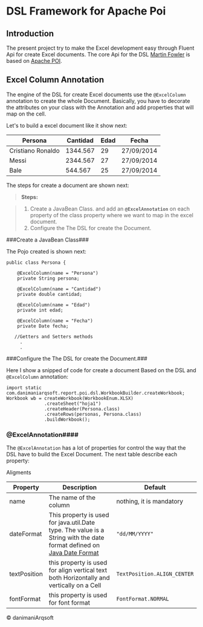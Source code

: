 DSL Framework for Apache Poi
==============================

Introduction
------------------------------
The present project try to make the Excel development easy through Fluent Api for create Excel documents. The core Api for the DSL [Martin Fowler](http://martinfowler.com/bliki/FluentInterface.html) is based on [Apache POI](http://poi.apache.org/ "Apache POI Home").

Excel Column Annotation
------------------------------
The engine of the DSL for create Excel documents use the `@ExcelColumn` annotation to create the whole Document. Basically, you have to decorate the attributes on your class with the Annotation and add properties that will map on the cell.

Let's to build a excel document like it show next:

| Persona |  Cantidad |  Edad | Fecha 
--------- | --------- | ----- | --------
Cristiano Ronaldo   | 1344.567   |  29   | 27/09/2014
Messi   | 2344.567   |  27   | 27/09/2014
Bale   | 544.567   |  25   | 27/09/2014

The steps for create a document are shown next:
> **Steps:**

> 1. Create a JavaBean Class. and add an **`@ExcelAnnotation`** on each property of the class property where we want to map in the excel document.
>1. Configure the The DSL for create the Document.

###Create a JavaBean Class###

The Pojo created is shown next:

```
public class Persona {

    @ExcelColumn(name = "Persona")
	private String persona;

	@ExcelColumn(name = "Cantidad")
	private double cantidad;

	@ExcelColumn(name = "Edad")
	private int edad;

	@ExcelColumn(name = "Fecha")
	private Date fecha;
	
   //Getters and Setters methods
     .
     .
```
###Configure the The DSL for create the Document.###

Here I show a snipped of code for create a document Based on the DSL and `@ExcelColumn` annotation:

```
import static com.danimaniarqsoft.report.poi.dsl.WorkbookBuilder.createWorkbook;
Workbook wb = createWorkbook(WorkbookEnum.XLSX)
              .createSheet("hoja1")
              .createHeader(Persona.class)
              .createRows(personas, Persona.class)
              .buildWorkbook();
```

### @ExcelAnnotation####

The `@ExcelAnnotation` has a lot of properties for control the way that the DSL have to build the Excel Document. The next table describe each property:

Aligments

Property    | Description   | Default
----------- | ------------- | -------
 name       | The name of the column | nothing, it is mandatory
dateFormat | This property is used for java.util.Date type. The value is a String with the date format defined on [Java Date Format](http://docs.oracle.com/javase/7/docs/api/java/text/SimpleDateFormat.html) | `"dd/MM/YYYY"`
textPosition | this property is used for align vertical text both Horizontally and vertically on a Cell | `TextPosition.ALIGN_CENTER` 
fontFormat | this property is used for font format | `FontFormat.NORMAL`


[^fluentApi]:**Fluent Interface**, [Martin Fowler](http://martinfowler.com/bliki/FluentInterface.html) on December twenty of 2005 write about a certain style of interface which he decided to name **fluent interface**. We write DSL's based on the concept of **Fluent Interface**


&copy; danimaniArqsoft
